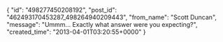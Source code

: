  {
   "id": "498277450208192",
   "post_id": "462493170453287_498264940209443",
   "from_name": "Scott Duncan",
   "message": "Ummm... Exactly what answer were you expecting?",
   "created_time": "2013-04-01T03:20:55+0000"
 }
